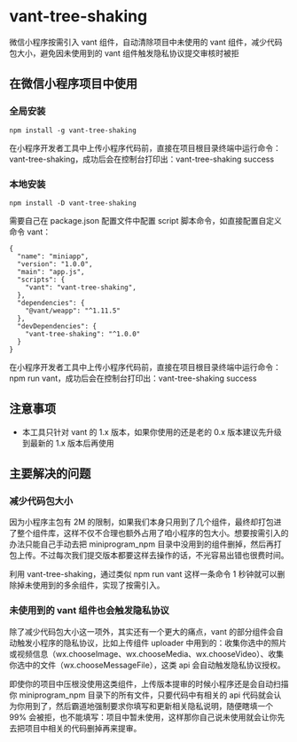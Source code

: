 # vant-tree-shaking
微信小程序按需引入 vant 组件，自动清除项目中未使用的 vant 组件，减少代码包大小，避免因未使用到的 vant 组件触发隐私协议提交审核时被拒

## 在微信小程序项目中使用
### 全局安装
```
npm install -g vant-tree-shaking
```
在小程序开发者工具中上传小程序代码前，直接在项目根目录终端中运行命令：vant-tree-shaking，成功后会在控制台打印出：vant-tree-shaking success

### 本地安装
```
npm install -D vant-tree-shaking
```
需要自己在 package.json 配置文件中配置 script 脚本命令，如直接配置自定义命令 vant：
```
{
  "name": "miniapp",
  "version": "1.0.0",
  "main": "app.js",
  "scripts": {
    "vant": "vant-tree-shaking",
  },
  "dependencies": {
    "@vant/weapp": "^1.11.5"
  },
  "devDependencies": {
    "vant-tree-shaking": "^1.0.0"
  }
}
```
在小程序开发者工具中上传小程序代码前，直接在项目根目录终端中运行命令：npm run vant，成功后会在控制台打印出：vant-tree-shaking success

## 注意事项
* 本工具只针对 vant 的 1.x 版本，如果你使用的还是老的 0.x 版本建议先升级到最新的 1.x 版本后再使用

## 主要解决的问题
### 减少代码包大小
因为小程序主包有 2M 的限制，如果我们本身只用到了几个组件，最终却打包进了整个组件库，这样不仅不合理也额外占用了咱小程序的包大小。想要按需引入的办法只能自己手动去把 miniprogram_npm 目录中没用到的组件删掉，然后再打包上传。不过每次我们提交版本都要这样去操作的话，不光容易出错也很费时间。

利用 vant-tree-shaking，通过类似 npm run vant 这样一条命令 1 秒钟就可以删除掉未使用到的多余组件，实现了按需引入。

### 未使用到的 vant 组件也会触发隐私协议
除了减少代码包大小这一项外，其实还有一个更大的痛点，vant 的部分组件会自动触发小程序的隐私协议，比如上传组件 uploader 中用到的：收集你选中的照片或视频信息（wx.chooseImage、wx.chooseMedia、wx.chooseVideo）、收集你选中的文件（wx.chooseMessageFile），这类 api 会自动触发隐私协议授权。

即使你的项目中压根没使用这类组件，上传版本提审的时候小程序还是会自动扫描你 miniprogram_npm 目录下的所有文件，只要代码中有相关的 api 代码就会认为你用到了，然后霸道地强制要求你填写和更新相关隐私说明，随便瞎填一个 99% 会被拒，也不能填写：项目中暂未使用，这样那你自己说未使用就会让你先去把项目中相关的代码删掉再来提审。